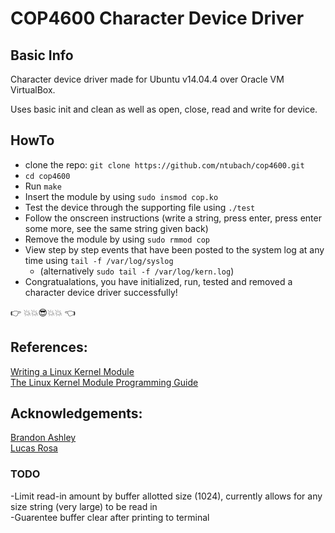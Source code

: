 # COP4600 Character Device Driver

## Basic Info
Character device driver made for Ubuntu v14.04.4 over Oracle VM VirtualBox.

Uses basic init and clean as well as open, close, read and write for device.

## HowTo

* clone the repo: `git clone https://github.com/ntubach/cop4600.git`
* `cd cop4600`
* Run `make`
* Insert the module by using `sudo insmod cop.ko`
* Test the device through the supporting file using `./test`
* Follow the onscreen instructions (write a string, press enter, press enter some more, see the same string given back)
* Remove the module by using `sudo rmmod cop`
* View step by step events that have been posted to the system log at any time using `tail -f /var/log/syslog`
	* (alternatively `sudo tail -f /var/log/kern.log`)
* Congratualations, you have initialized, run, tested and removed a character device driver successfully!

:point_right:  :boom::boom::sunglasses::boom::boom:  :point_left:

## References:

[Writing a Linux Kernel Module](http://derekmolloy.ie/writing-a-linux-kernel-module-part-2-a-character-device/)   
[The Linux Kernel Module Programming Guide](http://www.tldp.org/LDP/lkmpg/2.6/html/index.html)

## Acknowledgements:

[Brandon Ashley](https://github.com/teebash)    
[Lucas Rosa](https://github.com/lrosa007)

### TODO
-Limit read-in amount by buffer allotted size (1024), currently allows for any size string (very large) to be read in     
-Guarentee buffer clear after printing to terminal
